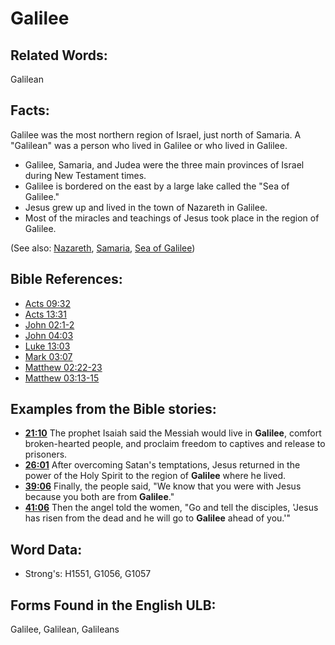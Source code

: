 # Galilee

## Related Words:

Galilean

## Facts:

Galilee was the most northern region of Israel, just north of Samaria. A "Galilean" was a person who lived in Galilee or who lived in Galilee.

* Galilee, Samaria, and Judea were the three main provinces of Israel during New Testament times.
* Galilee is bordered on the east by a large lake called the "Sea of Galilee."
* Jesus grew up and lived in the town of Nazareth in Galilee.
* Most of the miracles and teachings of Jesus took place in the region of Galilee.

(See also: [Nazareth](../names/nazareth.md), [Samaria](../names/samaria.md), [Sea of Galilee](../names/seaofgalilee.md))

## Bible References:

* [Acts 09:32](rc://en/tn/help/act/09/32)
* [Acts 13:31](rc://en/tn/help/act/13/31)
* [John 02:1-2](rc://en/tn/help/jhn/02/01)
* [John 04:03](rc://en/tn/help/jhn/04/03)
* [Luke 13:03](rc://en/tn/help/luk/13/03)
* [Mark 03:07](rc://en/tn/help/mrk/03/07)
* [Matthew 02:22-23](rc://en/tn/help/mat/02/22)
* [Matthew 03:13-15](rc://en/tn/help/mat/03/13)

## Examples from the Bible stories:

* __[21:10](rc://en/tn/help/obs/21/10)__ The prophet Isaiah said the Messiah would live in __Galilee__, comfort broken-hearted people, and proclaim freedom to captives and release to prisoners.
* __[26:01](rc://en/tn/help/obs/26/01)__ After overcoming Satan's temptations, Jesus returned in the power of the Holy Spirit to the region of __Galilee__ where he lived.
* __[39:06](rc://en/tn/help/obs/39/06)__ Finally, the people said, "We know that you were with Jesus because you both are from __Galilee__."
* __[41:06](rc://en/tn/help/obs/41/06)__ Then the angel told the women, "Go and tell the disciples, 'Jesus has risen from the dead and he will go to __Galilee__ ahead of you.'"

## Word Data:

* Strong's: H1551, G1056, G1057

## Forms Found in the English ULB:

Galilee, Galilean, Galileans
